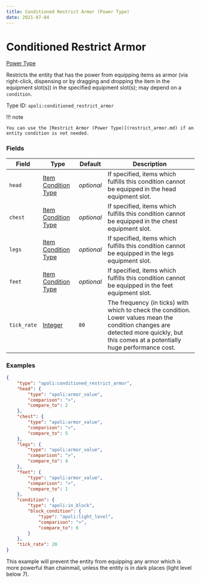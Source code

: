 ```yaml
---
title: Conditioned Restrict Armor (Power Type)
date: 2021-07-04
---
```


# Conditioned Restrict Armor

[Power Type](../power_types.md)

Restricts the entity that has the power from equipping items as armor (via right-click, dispensing or by dragging and dropping the item in the equipment slot(s)) in the specified equipment slot(s); may depend on a `condition`.

Type ID: `apoli:conditioned_restrict_armor`

!!! note

    You can use the [Restrict Armor (Power Type)](restrict_armor.md) if an entity condition is not needed.


### Fields

Field  | Type | Default | Description
-------|------|---------|-------------
`head` | [Item Condition Type](../item_condition_types.md) | _optional_ | If specified, items which fulfills this condition cannot be equipped in the head equipment slot.
`chest` | [Item Condition Type](../item_condition_types.md) | _optional_ | If specified, items which fulfills this condition cannot be equipped in the chest equipment slot.
`legs` | [Item Condition Type](../item_condition_types.md) | _optional_ | If specified, items which fulfills this condition cannot be equipped in the legs equipment slot.
`feet` | [Item Condition Type](../item_condition_types.md) | _optional_ | If specified, items which fulfills this condition cannot be equipped in the feet equipment slot.
`tick_rate` | [Integer](../data_types/integer.md) | `80` | The frequency (in ticks) with which to check the condition. Lower values mean the condition changes are detected more quickly, but this comes at a potentially huge performance cost.


### Examples

```json
{
  	"type": "apoli:conditioned_restrict_armor",
  	"head": {
    	"type": "apoli:armor_value",
    	"comparison": ">",
    	"compare_to": 2
  	},
  	"chest": {
    	"type": "apoli:armor_value",
    	"comparison": ">",
    	"compare_to": 5
  	},
  	"legs": {
    	"type": "apoli:armor_value",
    	"comparison": ">",
    	"compare_to": 4
  	},
  	"feet": {
    	"type": "apoli:armor_value",
    	"comparison": ">",
    	"compare_to": 1
	},
	"condition": {
		"type": "apoli:in_block",
		"block_condition": {
			"type": "apoli:light_level",
			"comparison": ">",
			"compare_to": 6
		}
	},
	"tick_rate": 20
}
```

This example will prevent the entity from equipping any armor which is more powerful than chainmail, unless the entity is in dark places (light level below 7).

